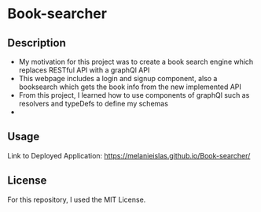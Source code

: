 # Book-searcher

## Description

- My motivation for this project was to create a book search engine which replaces RESTful API with a graphQl API
- This webpage includes a login and signup component, also a booksearch which gets the book info from the new implemented API
- From this project, I learned how to use components of graphQl such as resolvers and typeDefs to define my schemas 
- 
## Usage

Link to Deployed Application: https://melanieislas.github.io/Book-searcher/

## License

For this repository, I used the MIT License.

